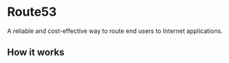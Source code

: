 # Route53

A reliable and cost-effective way to route end users to Internet applications.

## How it works
